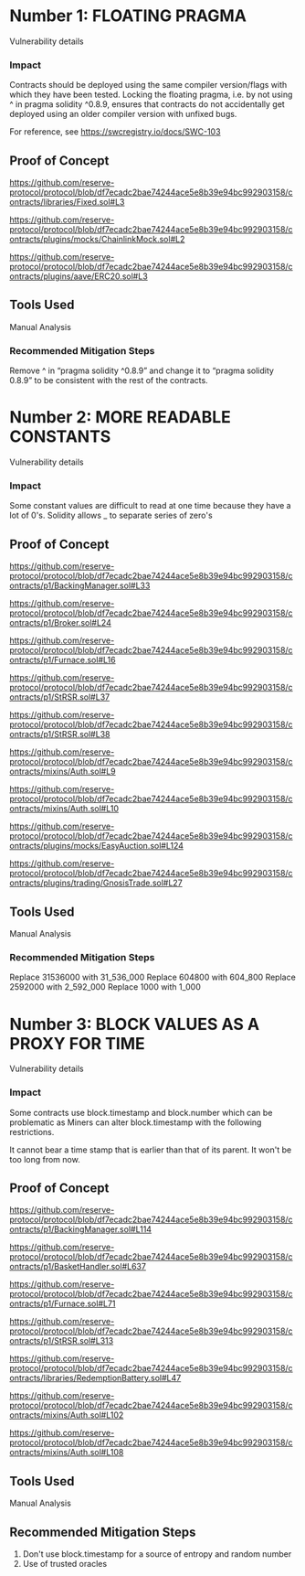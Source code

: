 # Number 1: FLOATING PRAGMA

Vulnerability details

### Impact

Contracts should be deployed using the same compiler version/flags with which they have been tested. Locking the floating pragma, i.e. by not using ^ in pragma solidity ^0.8.9, ensures that contracts do not accidentally get deployed using an older compiler version with unfixed bugs.

For reference, see https://swcregistry.io/docs/SWC-103


## Proof of Concept

https://github.com/reserve-protocol/protocol/blob/df7ecadc2bae74244ace5e8b39e94bc992903158/contracts/libraries/Fixed.sol#L3 

https://github.com/reserve-protocol/protocol/blob/df7ecadc2bae74244ace5e8b39e94bc992903158/contracts/plugins/mocks/ChainlinkMock.sol#L2 

https://github.com/reserve-protocol/protocol/blob/df7ecadc2bae74244ace5e8b39e94bc992903158/contracts/plugins/aave/ERC20.sol#L3 


## Tools Used

Manual Analysis

### Recommended Mitigation Steps

Remove ^ in “pragma solidity ^0.8.9” and change it to “pragma solidity 0.8.9” to be consistent with the rest of the contracts.

# Number 2: MORE READABLE CONSTANTS

Vulnerability details

### Impact

Some constant values are difficult to read at one time because they have a lot of 0's.
Solidity allows _ to separate series of zero's

## Proof of Concept

https://github.com/reserve-protocol/protocol/blob/df7ecadc2bae74244ace5e8b39e94bc992903158/contracts/p1/BackingManager.sol#L33 

https://github.com/reserve-protocol/protocol/blob/df7ecadc2bae74244ace5e8b39e94bc992903158/contracts/p1/Broker.sol#L24 

https://github.com/reserve-protocol/protocol/blob/df7ecadc2bae74244ace5e8b39e94bc992903158/contracts/p1/Furnace.sol#L16 

https://github.com/reserve-protocol/protocol/blob/df7ecadc2bae74244ace5e8b39e94bc992903158/contracts/p1/StRSR.sol#L37 

https://github.com/reserve-protocol/protocol/blob/df7ecadc2bae74244ace5e8b39e94bc992903158/contracts/p1/StRSR.sol#L38 

https://github.com/reserve-protocol/protocol/blob/df7ecadc2bae74244ace5e8b39e94bc992903158/contracts/mixins/Auth.sol#L9 

https://github.com/reserve-protocol/protocol/blob/df7ecadc2bae74244ace5e8b39e94bc992903158/contracts/mixins/Auth.sol#L10 

https://github.com/reserve-protocol/protocol/blob/df7ecadc2bae74244ace5e8b39e94bc992903158/contracts/plugins/mocks/EasyAuction.sol#L124 

https://github.com/reserve-protocol/protocol/blob/df7ecadc2bae74244ace5e8b39e94bc992903158/contracts/plugins/trading/GnosisTrade.sol#L27 

## Tools Used

Manual Analysis

### Recommended Mitigation Steps

Replace 31536000 with 31_536_000
Replace 604800 with 604_800
Replace 2592000 with 2_592_000
Replace 1000 with 1_000


# Number 3: BLOCK VALUES AS A PROXY FOR TIME

Vulnerability details

### Impact

Some contracts use block.timestamp and block.number which can be problematic as Miners can alter block.timestamp with the following restrictions.

It cannot bear a time stamp that is earlier than that of its parent.
It won't be too long from now.

## Proof of Concept

https://github.com/reserve-protocol/protocol/blob/df7ecadc2bae74244ace5e8b39e94bc992903158/contracts/p1/BackingManager.sol#L114 

https://github.com/reserve-protocol/protocol/blob/df7ecadc2bae74244ace5e8b39e94bc992903158/contracts/p1/BasketHandler.sol#L637 

https://github.com/reserve-protocol/protocol/blob/df7ecadc2bae74244ace5e8b39e94bc992903158/contracts/p1/Furnace.sol#L71 

https://github.com/reserve-protocol/protocol/blob/df7ecadc2bae74244ace5e8b39e94bc992903158/contracts/p1/StRSR.sol#L313 

https://github.com/reserve-protocol/protocol/blob/df7ecadc2bae74244ace5e8b39e94bc992903158/contracts/libraries/RedemptionBattery.sol#L47 

https://github.com/reserve-protocol/protocol/blob/df7ecadc2bae74244ace5e8b39e94bc992903158/contracts/mixins/Auth.sol#L102 

https://github.com/reserve-protocol/protocol/blob/df7ecadc2bae74244ace5e8b39e94bc992903158/contracts/mixins/Auth.sol#L108 

## Tools Used

Manual Analysis

## Recommended Mitigation Steps


1. Don't use block.timestamp for a source of entropy and random number
2. Use of trusted oracles

